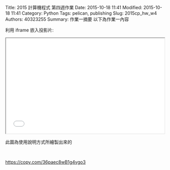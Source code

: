 Title: 2015 計算機程式 第四週作業
Date: 2015-10-18 11:41
Modified: 2015-10-18 11:41
Category: Python
Tags: pelican, publishing
Slug: 2015cp_hw_w4
Authors: 40323255
Summary: 作業一摘要
以下為作業一內容


利用 iframe 嵌入投影片:

<iframe src="simplest2.html" width="500" height="300"></iframe>

<p>此圖為使用說明方式所繪製出來的<p>
<br/>

<https://copy.com/36paec8wB1g4vgo3>

